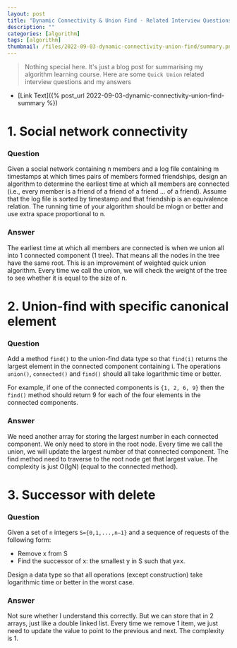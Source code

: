 ```yaml
---
layout: post
title: "Dynamic Connectivity & Union Find - Related Interview Questions"
description: ""
categories: [algorithm]
tags: [algorithm]
thumbnail: /files/2022-09-03-dynamic-connectivity-union-find/summary.png
---
```


> Nothing special here. It's just a blog post for summarising my algorithm learning course. Here are
> some `Quick Union` related interview questions and my answers

- [Link Text]({% post_url 2022-09-03-dynamic-connectivity-union-find-summary %})

# 1. Social network connectivity

### Question

Given a social network containing n members and a log file containing m
timestamps at which times pairs of members formed friendships, design an algorithm to determine the
earliest time at which all members are connected (i.e., every member is a friend of a friend of a
friend ... of a friend). Assume that the log file is sorted by timestamp and that friendship is an
equivalence relation. The running time of your algorithm should be mlogn or better and use extra
space proportional to n.

### Answer

The earliest time at which all members are connected is when we union all into 1 connected
component (1 tree). That means all the nodes in the tree have the same root.
This is an improvement of weighted quick union algorithm. Every time we call the union, we will
check the weight of the tree to see whether it is equal to the size of n.

<!-- more -->

# 2. Union-find with specific canonical element

### Question

Add a method `find()` to the union-find data type so that `find(i)` returns the largest element in
the connected component containing i. The operations `union()`, `connected()` and `find()` should
all take logarithmic time or better.

For example, if one of the connected components is `{1, 2, 6, 9}` then the `find()` method should
return 9 for each of the four elements in the connected components.

### Answer

We need another array for storing the largest number in each connected component. We only need to
store in the root node. Every time we call the union, we will update the largest number of that
connected component. The find method need to traverse to the root node get that largest value. The
complexity is just O(lgN) (equal to the connected method).

# 3. Successor with delete

### Question

Given a set of `n` integers `S={0,1,...,n−1}` and a sequence of requests of the following form:

- Remove x from S
- Find the successor of x: the smallest y in S such that y≥x.

Design a data type so that all operations (except construction) take logarithmic time or better in
the worst case.

### Answer

Not sure whether I understand this correctly. But we can store that in 2 arrays, just like a double
linked list. Every time we remove 1 item, we just need to update the value to point to the previous
and next. The complexity is 1.

